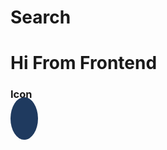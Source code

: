 # Search


<!DOCTYPE html>
<html lang="en">
<head>
    <meta charset="UTF-8">
    <meta name="viewport" content="width=device-width, initial-scale=1.0">
    <link rel="stylesheet" href="https://cdnjs.cloudflare.com/ajax/libs/font-awesome/6.0.0-beta3/css/all.min.css">
    <title>Document</title>
</head>
<style>
   .custom-icon {
    background-color: #1F3A5F; 
    padding: 22px;
    border-radius: 50%;
    font-size: 20px;
    position: relative;
}

.custom-icon::before {
    color: white; /* Color of the hollow part (white) */
    position: absolute;
    top: 50%;
    left: 50%;
    transform: translate(-50%, -50%);
}



</style>
<body>
    <h1>Hi From Frontend</h1>
    <h3>Icon</h3>
    <div><i class="fa-solid fa-magnifying-glass custom-icon"></i>
    </div>
</body>
</html>
